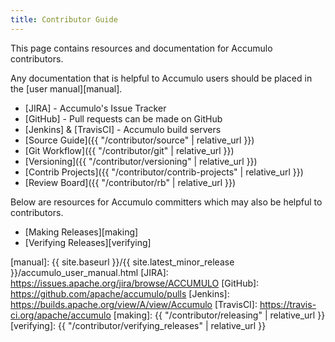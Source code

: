 ```yaml
---
title: Contributor Guide
---
```


This page contains resources and documentation for Accumulo contributors.

Any documentation that is helpful to Accumulo users should be placed in the [user manual][manual].

* [JIRA] - Accumulo's Issue Tracker
* [GitHub] - Pull requests can be made on GitHub
* [Jenkins] & [TravisCI] - Accumulo build servers
* [Source Guide]({{ "/contributor/source" | relative_url }})
* [Git Workflow]({{ "/contributor/git" | relative_url }})
* [Versioning]({{ "/contributor/versioning" | relative_url }})
* [Contrib Projects]({{ "/contributor/contrib-projects" | relative_url }})
* [Review Board]({{ "/contributor/rb" | relative_url }})

Below are resources for Accumulo committers which may also be helpful to contributors.

* [Making Releases][making]
* [Verifying Releases][verifying]

[manual]: {{ site.baseurl }}/{{ site.latest_minor_release }}/accumulo_user_manual.html
[JIRA]: https://issues.apache.org/jira/browse/ACCUMULO
[GitHub]: https://github.com/apache/accumulo/pulls
[Jenkins]: https://builds.apache.org/view/A/view/Accumulo
[TravisCI]: https://travis-ci.org/apache/accumulo
[making]: {{ "/contributor/releasing" | relative_url }}
[verifying]: {{ "/contributor/verifying_releases" | relative_url }}
